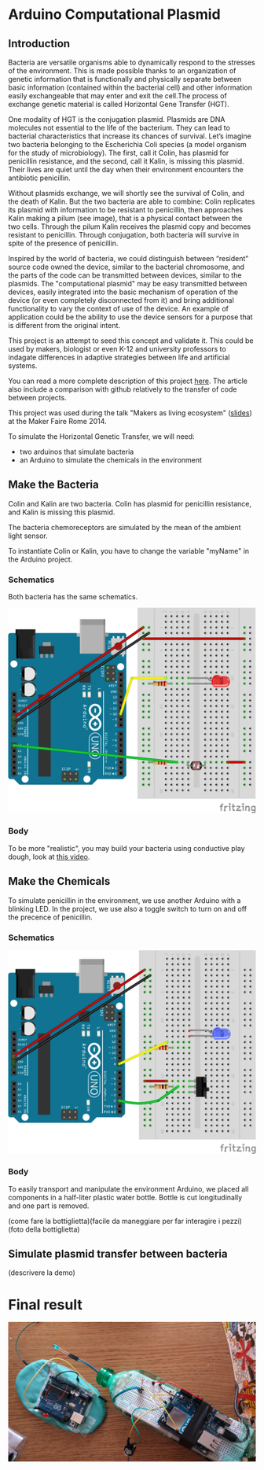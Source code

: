 Arduino Computational Plasmid
=============================

## Introduction
Bacteria are versatile organisms able to dynamically respond to the stresses of the environment. This is made possible thanks to an organization of genetic information that is functionally and physically separate between basic information (contained within the bacterial cell) and other information easily exchangeable that may enter and exit the cell.The process of exchange genetic material is called Horizontal Gene Transfer (HGT).

One modality of HGT is the conjugation plasmid. Plasmids are DNA molecules not essential to the life of the bacterium. They can lead to bacterial characteristics that increase its chances of survival. Let’s imagine two bacteria belonging to the Escherichia Coli species (a model organism for the study of microbiology). The first, call it Colin, has plasmid for penicillin resistance, and the second, call it Kalin, is missing this plasmid. Their lives are quiet until the day when their environment encounters the antibiotic penicillin.

Without plasmids exchange, we will shortly see the survival of Colin, and the death of Kalin. But the two bacteria are able to combine: Colin replicates its plasmid with information to be resistant to penicillin, then approaches Kalin making a pilum (see image), that is a physical contact between the two cells. Through the pilum Kalin receives the plasmid copy  and becomes resistant to penicillin. Through conjugation, both bacteria will survive in spite of the presence of penicillin.

Inspired by the world of bacteria, we could distinguish between “resident” source code owned the device, similar to the bacterial chromosome, and the parts of the code can be transmitted between devices, similar to the plasmids. The "computational plasmid" may be easy transmitted between devices, easily integrated into the basic mechanism of operation of the device (or even completely disconnected from it) and bring additional functionality to vary the context of use of the device. An example of application could be the ability to use the device sensors for a purpose that is different from the original intent.

This project is an attempt to seed this concept and validate it. This could be used by makers, biologist or even K-12 and university professors to indagate differences in adaptive strategies between life and artificial systems.

You can read a more complete description of this project [here](http://www.mksens.com/the-source-code-of-the-bacteria-and-its-organization-suggestions). The article also include a comparison with github relatively to the transfer of code between projects.

This project was used during the talk "Makers as living ecosystem" ([slides](http://www.slideshare.net/SnapbackLabs/makers-as-a-living-ecosystem-light-talk-of-claudiuo-capobianco-a)) at the Maker Faire Rome 2014.


To simulate the Horizontal Genetic Transfer, we will need:
- two arduinos that simulate bacteria
- an Arduino to simulate the chemicals in the environment


## Make the Bacteria
Colin and Kalin are two bacteria. Colin has plasmid for penicillin resistance, and Kalin is missing this plasmid.

The bacteria chemoreceptors are simulated by the mean of the ambient light sensor.

To instantiate Colin or Kalin, you have to change the variable "myName" in the Arduino project.

### Schematics
Both bacteria has the same schematics.

![Alt text](/bacterium_bb.png?raw=true "Bacteria schematics")


### Body
To be more "realistic", you may build your bacteria using conductive play dough, look at [this video](https://www.youtube.com/watch?v=j_bkzjvlKTs).


## Make the Chemicals
To simulate penicillin in the environment, we use another Arduino with a blinking LED. In the project, we use also a toggle switch to turn on and off the precence of penicillin.

### Schematics
![Alt text](/chemicals_bb.png?raw=true "Chemicals schematics")

### Body
To easily transport and manipulate the environment Arduino, we placed all components in a half-liter plastic water bottle. Bottle is cut longitudinally and one part is removed.

(come fare la bottiglietta)(facile da maneggiare per far interagire i pezzi)
(foto della bottiglietta)

## Simulate plasmid transfer between bacteria
(descrivere la demo)


# Final result
![Alt text](/img1.png?raw=true "Final Result")
